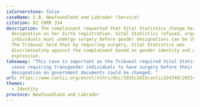 ```yaml
---
isCornerstone: false
caseName: S.B. Newfoundland and Labrador (Service)
citation: 82 CHRR 334
description: The complainant requested that Vital Statistics change her gender
  designation on her birth registration. Vital Statistics refused, arguing that
  individuals must undergo surgery before gender designations can be changed.
  The Tribunal held that by requiring surgery, Vital Statistics was
  discriminating against the complainant based on gender identity and gender
  expression.
takeaway: "This case is important as the Tribunal required Vital Statistics to
  cease requiring transgender individuals to have surgery before their sex
  designation on government documents could be changed. "
url: https://www.canlii.org/en/nl/nlhrc/doc/2015/2015canlii154349/2015canlii154349.html?resultIndex=1
themes:
  - Identity
province: Newfoundland and Labrador
---
```

